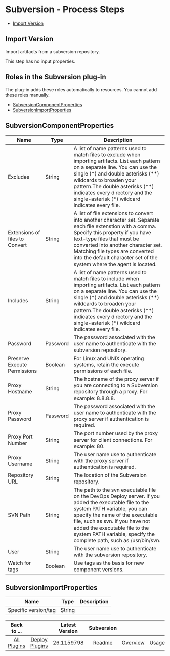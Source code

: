 
# Subversion - Process Steps

* [Import Version](#import_version)


## Import Version

Import artifacts from a subversion repository.

This step has no input properties.


## Roles in the Subversion plug-in

The plug-in adds these roles automatically to resources. You cannot add these roles manually.


* [SubversionComponentProperties](#subversioncomponentproperties_role)
* [SubversionImportProperties](#subversionimportproperties_role)


## SubversionComponentProperties


| Name | Type | Description |
| --- | --- | --- |
| Excludes | String | A list of name patterns used to match files to exclude when importing artifacts. List each pattern on a separate line. You can use the single (\*) and double asterisks (\*\*) wildcards to broaden your pattern.The double asterisks (\*\*) indicates every directory and the single-asterisk (\*) wildcard indicates every file. |
| Extensions of files to Convert | String | A list of file extensions to convert into another character set. Separate each file extenstion with a comma. Specify this property if you have text-type files that must be converted into another character set. Matching file types are converted into the default character set of the system where the agent is located. |
| Includes | String | A list of name patterns used to match files to include when importing artifacts. List each pattern on a separate line. You can use the single (\*) and double asterisks (\*\*) wildcards to broaden your pattern.The double asterisks (\*\*) indicates every directory and the single-asterisk (\*) wildcard indicates every file. |
| Password | Password | The password associated with the user name to authenticate with the subversion repository. |
| Preserve Execute Permissions | Boolean | For Linux and UNIX operating systems, retain the execute permissions of each file. |
| Proxy Hostname | String | The hostname of the proxy server if you are connecting to a Subversion repository through a proxy. For example: 8.8.8.8. |
| Proxy Password | Password | The password associated with the user name to authenticate with the proxy server if authentication is required. |
| Proxy Port Number | String | The port number used by the proxy server for client connections. For example: 80. |
| Proxy Username | String | The user name use to authenticate with the proxy server if authentication is required. |
| Repository URL | String | The location of the Subversion repository. |
| SVN Path | String | The path to the svn executable file on the DevOps Deploy server. If you added the executable file to the system PATH variable, you can specify the name of the executable file, such as svn. If you have not added the executable file to the system PATH variable, specify the complete path, such as /usr/bin/svn. |
| User | String | The user name use to authenticate with the subversion repository. |
| Watch for tags | Boolean | Use tags as the basis for new component versions. |

## SubversionImportProperties


| Name | Type | Description |
| --- | --- | --- |
| Specific version/tag | String |  |



|Back to ...||Latest Version|Subversion ||||
| :---: | :---: | :---: | :---: | :---: | :---: | :---: |
|[All Plugins](../../index.md)|[Deploy Plugins](../README.md)|[26.1159798](https://raw.githubusercontent.com/UrbanCode/IBM-UCD-PLUGINS/main/files/SubversionSourceConfig/ucd-SubversionSourceConfig-26.1159798.zip)|[Readme](README.md)|[Overview](overview.md)|[Usage](usage.md)|[Downloads](downloads.md)|
